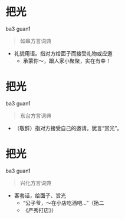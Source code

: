 # 把光
ba3 guan1
> 如皋方言词典
- 礼貌用语。指对方给面子而接受礼物或应邀
  - 承蒙你～，跟人家小聚聚，实在有幸！

# 把光
ba3 guan1
> 东台方言词典
- （敬辞）指对方接受自己的邀请。犹言“赏光”。

# 把光
ba3 guan1
> 兴化方言词典
- 客套话，给面子、赏光
  - “公子爷，～在小店吃酒吧…”（扬二
  - 《严秀打店》）
